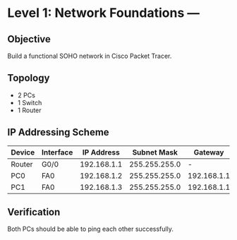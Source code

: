 # Level 1: Network Foundations — <your-handle>

## Objective
Build a functional SOHO network in Cisco Packet Tracer.

## Topology
- 2 PCs
- 1 Switch
- 1 Router

## IP Addressing Scheme
| Device | Interface | IP Address | Subnet Mask | Gateway |
|---------|------------|-------------|--------------|----------|
| Router  | G0/0       | 192.168.1.1 | 255.255.255.0 | - |
| PC0     | FA0        | 192.168.1.2 | 255.255.255.0 | 192.168.1.1 |
| PC1     | FA0        | 192.168.1.3 | 255.255.255.0 | 192.168.1.1 |

## Verification
Both PCs should be able to ping each other successfully.
